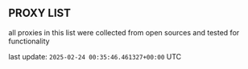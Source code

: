 ## PROXY LIST

all proxies in this list were collected from open sources and tested for functionality

last update: `2025-02-24 00:35:46.461327+00:00` UTC
